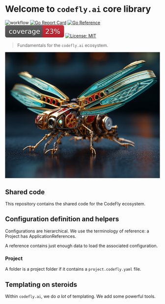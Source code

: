 # Welcome to `codefly.ai` core library

![workflow](https://github.com/codefly-dev/core/actions/workflows/go.yml/badge.svg)
[![Go Report Card](https://goreportcard.com/badge/github.com/codefly-dev/core)](https://goreportcard.com/report/github.com/codefly-dev/core)
[![Go Reference](https://pkg.go.dev/badge/github.com/codefly-dev/core.svg)](https://pkg.go.dev/github.com/codefly-dev/sdk-go)
![coverage](https://raw.githubusercontent.com/codefly-dev/core/badges/.badges/main/coverage.svg)
[![License: MIT](https://img.shields.io/badge/License-MIT-yellow.svg)](https://opensource.org/licenses/MIT)


> Fundamentals for the `codefly.ai` ecosystem.

![dragonfly](docs/media/dragonfly.png)

## Shared code

This repository contains the shared code for the CodeFly ecosystem.

## Configuration definition and helpers

Configurations are hierarchical. We use the terminology of reference: a Project has ApplicationReferences.

A reference contains just enough data to load the associated configuration.

### Project

A folder is a project folder if it contains a `project.codefly.yaml` file.



## Templating on steroids

Within `codefly.ai`, we do *a lot* of templating. We add some powerful tools.